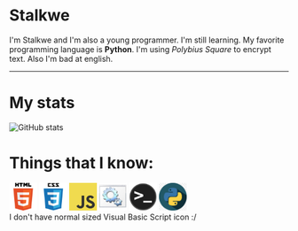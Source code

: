 # Stalkwe

I'm Stalkwe and I'm also a young programmer. I'm still learning. My favorite programming language is <strong>Python</strong>. I'm using <em>Polybius Square</em> to encrypt text. Also I'm bad at english.

<!-- Decoration -->
---

<!-- User stats -->
# My stats
![GitHub stats](https://github-readme-stats.vercel.app/api?username=34-t-a-l-k-w-e&show_icons=true&theme=radical)

# Things that I know:
<!-- Pictures ;) -->
<img src="pictures/html.png" width = "50"> <img src="pictures/css.png" width = "50"> <img src="pictures/javascript.png" width = "50"> <ims src="pictures/python.png" width = "50"> <img src="pictures/batch.png" width = "50"> <img src="pictures/terminal.png" width = "50"> <img src="pictures/python.png" width="50"> <br>
I don't have normal sized Visual Basic Script icon :/
